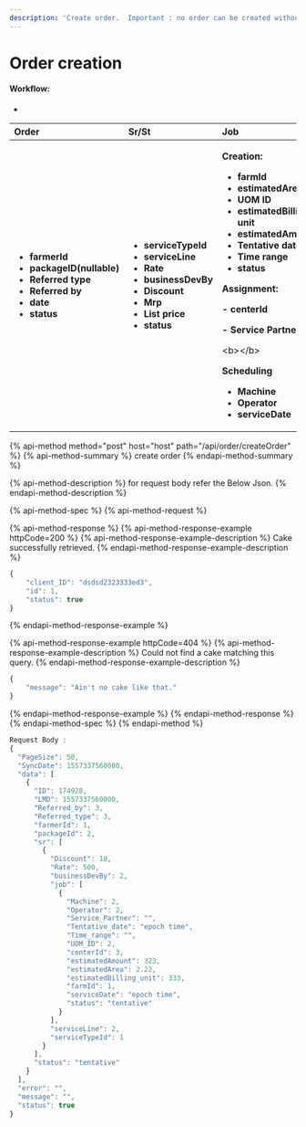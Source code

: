 ```yaml
---
description: 'Create order.  Important : no order can be created without a sr and a job.'
---
```


# Order creation

#### Workflow:

 - 



<table>
  <thead>
    <tr>
      <th style="text-align:left"><b>Order</b>
      </th>
      <th style="text-align:left"><b>Sr/St</b>
      </th>
      <th style="text-align:left"><b>Job</b>
      </th>
    </tr>
  </thead>
  <tbody>
    <tr>
      <td style="text-align:left">
        <ul>
          <li><b>farmerId</b>
          </li>
          <li><b>packageID(nullable)</b>
          </li>
          <li><b>Referred type</b>
          </li>
          <li><b>Referred by</b>
          </li>
          <li><b>date</b>
          </li>
          <li><b>status</b>
          </li>
        </ul>
      </td>
      <td style="text-align:left">
        <ul>
          <li><b>serviceTypeId</b>
          </li>
          <li><b>serviceLine</b>
          </li>
          <li><b>Rate</b>
          </li>
          <li><b>businessDevBy</b>
          </li>
          <li><b>Discount</b>
          </li>
          <li><b>Mrp</b>
          </li>
          <li><b>List price</b>
          </li>
          <li><b>status</b>
          </li>
        </ul>
      </td>
      <td style="text-align:left">
        <p><b>Creation:</b>
        </p>
        <ul>
          <li><b>farmId</b>
          </li>
          <li><b>estimatedArea</b>
          </li>
          <li><b> UOM ID</b>
          </li>
          <li><b>estimatedBilling unit</b>
          </li>
          <li><b>estimatedAmount</b>
          </li>
          <li><b>Tentative date</b>
          </li>
          <li><b>Time range</b>
          </li>
          <li><b>status</b>
          </li>
        </ul>
        <p><b>Assignment: </b>
        </p>
        <p><b> - centerId </b>
        </p>
        <p><b> - Service Partner</b>
        </p>
        <p>&lt;b&gt;&lt;/b&gt;</p>
        <p><b>Scheduling</b>
        </p>
        <ul>
          <li><b>Machine</b>
          </li>
          <li><b>Operator</b>
          </li>
          <li><b>serviceDate</b>
          </li>
        </ul>
      </td>
    </tr>
  </tbody>
</table>

{% api-method method="post" host="host" path="/api/order/createOrder" %}
{% api-method-summary %}
create order
{% endapi-method-summary %}

{% api-method-description %}
for request body refer the Below Json. 
{% endapi-method-description %}

{% api-method-spec %}
{% api-method-request %}

{% api-method-response %}
{% api-method-response-example httpCode=200 %}
{% api-method-response-example-description %}
Cake successfully retrieved.
{% endapi-method-response-example-description %}

```javascript
{
    "client_ID": "dsdsd2323333ed3",
    "id": 1,
    "status": true
}
```
{% endapi-method-response-example %}

{% api-method-response-example httpCode=404 %}
{% api-method-response-example-description %}
Could not find a cake matching this query.
{% endapi-method-response-example-description %}

```javascript
{
    "message": "Ain't no cake like that."
}
```
{% endapi-method-response-example %}
{% endapi-method-response %}
{% endapi-method-spec %}
{% endapi-method %}

```javascript
Request Body : 
{
  "PageSize": 50,
  "SyncDate": 1557337560000,
  "data": [
    {
      "ID": 174928,
      "LMD": 1557337560000,
      "Referred_by": 3,
      "Referred_type": 3,
      "farmerId": 1,
      "packageId": 2,
      "sr": [
        {
          "Discount": 10,
          "Rate": 500,
          "businessDevBy": 2,
          "job": [
            {
              "Machine": 2,
              "Operator": 2,
              "Service_Partner": "",
              "Tentative_date": "epoch time",
              "Time_range": "",
              "UOM_ID": 2,
              "centerId": 3,
              "estimatedAmount": 323,
              "estimatedArea": 2.22,
              "estimatedBilling_unit": 333,
              "farmId": 1,
              "serviceDate": "epoch time",
              "status": "tentative"
            }
          ],
          "serviceLine": 2,
          "serviceTypeId": 1
        }
      ],
      "status": "tentative"
    }
  ],
  "error": "",
  "message": "",
  "status": true
}
```

